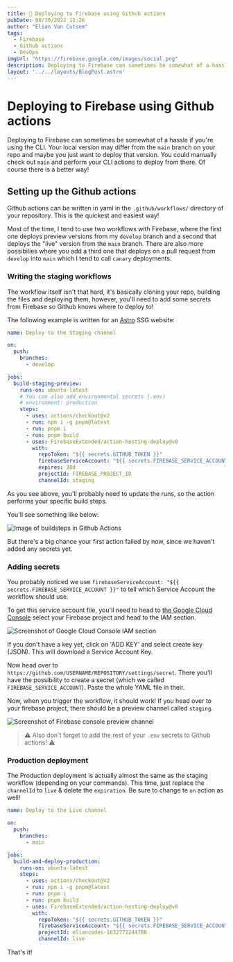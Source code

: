 ```yaml
---
title: 🚀 Deploying to Firebase using Github actions
pubDate: 08/10/2022 11:26
author: "Elian Van Cutsem"
tags:
  - Firebase
  - Github actions
  - DevOps
imgUrl: "https://firebase.google.com/images/social.png"
description: Deploying to Firebase can sometimes be somewhat of a hassle if you're using the CLI. There is a better way using some sort of CI/CD, Github actions is one example explained here.
layout: '../../layouts/BlogPost.astro'
---
```


# Deploying to Firebase using Github actions

Deploying to Firebase can sometimes be somewhat of a hassle if you're using the CLI. Your local version may differ from the `main` branch on your repo and maybe you just want to deploy that version. You could manually check out `main` and perform your CLI actions to deploy from there. Of course there is a better way!

## Setting up the Github actions

Github actions can be written in yaml in the `.github/workflows/` directory of your repository. This is the quickest and easiest way!

Most of the time, I tend to use two workflows with Firebase, where the first one deploys preview versions from my `develop` branch and a second that deploys the "live" version from the `main` branch. There are also more possibilies where you add a third one that deploys on a pull request from `develop` into `main` which I tend to call `canary` deployments.

### Writing the staging workflows

The workflow itself isn't that hard, it's basically cloning your repo, building the files and deploying them, however, you'll need to add some secrets from Firebase so Github knows where to deploy to!

The following example is written for an [Astro](<https://astro.build>) SSG website:

```yaml
name: Deploy to the Staging channel

on:
  push:
    branches:
      - develop

jobs:
  build-staging-preview:
    runs-on: ubuntu-latest
    # You can also add environmental secrets (.env)
    # environment: production
    steps:
      - uses: actions/checkout@v2
      - run: npm i -g pnpm@latest
      - run: pnpm i
      - run: pnpm build
      - uses: FirebaseExtended/action-hosting-deploy@v0
        with:
          repoToken: "${{ secrets.GITHUB_TOKEN }}"
          firebaseServiceAccount: "${{ secrets.FIREBASE_SERVICE_ACCOUNT` }}"
          expires: 30d
          projectId: FIREBASE_PROJECT_ID
          channelId: staging
```

As you see above, you'll probably need to update the runs, so the action performs your specific build steps.

You'll see something like below:

![Image of buildsteps in Github Actions](<https://i.imgur.com/GlYNxyc.png>)

But there's a big chance your first action failed by now, since we haven't added any secrets yet.

### Adding secrets

You probably noticed we use `firebaseServiceAccount: "${{ secrets.FIREBASE_SERVICE_ACCOUNT }}"` to tell which Service Account the workflow should use.

To get this service account file, you'll need to head to [the Google Cloud Console](<https://console.cloud.google.com>) select your Firebase project and head to the IAM section.

![Screenshot of Google Cloud Console IAM section](<https://i.imgur.com/PmVslOS.png>)

If you don't have a key yet, click on 'ADD KEY' and select create key (JSON). This will download a Service Account Key.

Now head over to `https://github.com/USERNAME/REPOSITORY/settings/secret`. There you'll have the possibility to create a secret (which we called `FIREBASE_SERVICE_ACCOUNT`). Paste the whole YAML file in their.

Now, when you trigger the workflow, it should work! If you head over to your firebase project, there should be a preview channel called `staging`.

![Screenshot of Firebase console preview channel](<https://i.imgur.com/fHIrSdP.png>)

> ⚠️ Also don't forget to add the rest of your `.env` secrets to Github actions! ⚠  ️

### Production deployment

The Production deployment is actually almost the same as the staging workflow (depending on your commands). This time, just replace the `channelId` to `live` & delete the `expiration`. Be sure to change te `on` action as well!

```yaml
name: Deploy to the Live channel

on:
  push:
    branches:
      - main

jobs:
  build-and-deploy-production:
    runs-on: ubuntu-latest
    steps:
      - uses: actions/checkout@v2
      - run: npm i -g pnpm@latest
      - run: pnpm i
      - run: pnpm build
      - uses: FirebaseExtended/action-hosting-deploy@v0
        with:
          repoToken: "${{ secrets.GITHUB_TOKEN }}"
          firebaseServiceAccount: "${{ secrets.FIREBASE_SERVICE_ACCOUNT }}"
          projectId: eliancodes-1632771244788
          channelId: live
```

That's it!
